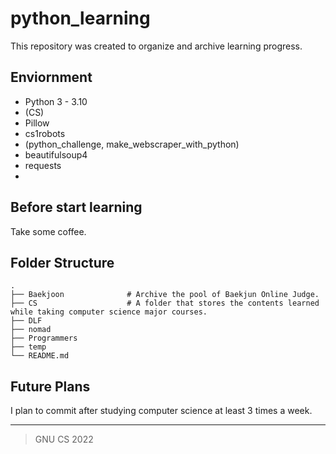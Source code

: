 # python_learning
This repository was created to organize and archive learning progress.

## Enviornment
- Python 3 - 3.10
- (CS)
- Pillow
- cs1robots
- (python_challenge, make_webscraper_with_python)
- beautifulsoup4
- requests
- 

## Before start learning
Take some coffee.

## Folder Structure
    .
    ├── Baekjoon              # Archive the pool of Baekjun Online Judge.
    ├── CS                    # A folder that stores the contents learned while taking computer science major courses.
    ├── DLF                   
    ├── nomad                    
    ├── Programmers                  
    ├── temp
    └── README.md


## Future Plans
I plan to commit after studying computer science at least 3 times a week.

---
> GNU CS 2022
